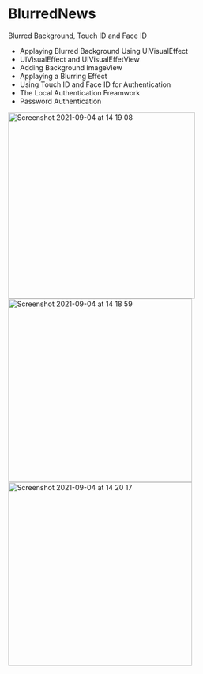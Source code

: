 # BlurredNews
Blurred Background, Touch ID and Face ID

- Applaying Blurred Background Using UIVisualEffect
- UIVisualEffect and UIVisualEffetView
- Adding Background ImageView
- Applaying a Blurring Effect
- Using Touch ID and Face ID for Authentication
- The Local Authentication Freamwork
- Password Authentication


<img width="378" alt="Screenshot 2021-09-04 at 14 19 08" src="https://user-images.githubusercontent.com/48089787/132094383-14175dc8-91d5-4389-8108-454cf694d732.png"><img width="372" alt="Screenshot 2021-09-04 at 14 18 59" src="https://user-images.githubusercontent.com/48089787/132094386-65f3b8e5-6705-4740-ba8c-596490839c6a.png"><img width="372" alt="Screenshot 2021-09-04 at 14 20 17" src="https://user-images.githubusercontent.com/48089787/132094388-be0f74aa-9237-4c10-b6fa-fe2677474d60.png">



